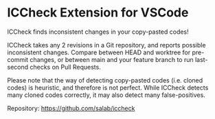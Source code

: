 # ICCheck Extension for VSCode

ICCheck finds inconsistent changes in your copy-pasted codes!

ICCheck takes any 2 revisions in a Git repository, and reports possible inconsistent changes.
Compare between HEAD and worktree for pre-commit changes, or between main and your feature branch
to run last-second checks on Pull Requests.

Please note that the way of detecting copy-pasted codes (i.e. cloned codes) is heuristic,
and therefore is not perfect.
While ICCheck detects many cloned codes correctly, it may also detect many false-positives.

Repository: https://github.com/salab/iccheck

<!--
Extension template code is copied and modified from
https://github.com/microsoft/vscode-extension-samples/tree/main/lsp-sample.
-->
